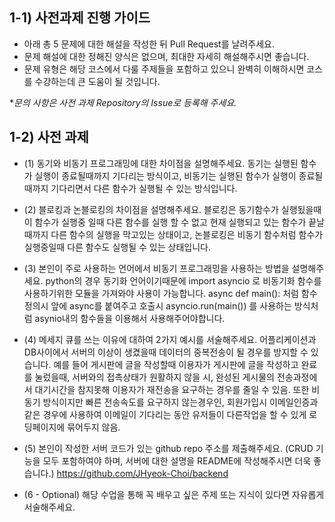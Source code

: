 ## 1-1) 사전과제 진행 가이드

- 아래 총 5 문제에 대한 해설을 작성한 뒤 Pull Request를 날려주세요.
- 문제 해설에 대한 정해진 양식은 없으며, 최대한 자세히 해설해주시면 좋습니다.
- 문제 유형은 해당 코스에서 다룰 주제들을 포함하고 있으니 완벽히 이해하시면 코스를 수강하는데 큰 도움이 될 것입니다.

**문의 사항은 사전 과제 Repository의 Issue로 등록해 주세요.*
  


## 1-2) 사전 과제

- (1) 동기와 비동기 프로그래밍에 대한 차이점을 설명해주세요.
동기는 실행된 함수가 실행이 종료될때까지 기다리는 방식이고,
비동기는 실행된 함수가 실행이 종료될때까지 기다리면서 다른 함수가 실행될 수 있는 방식입니다.

- (2) 블로킹과 논블로킹의 차이점을 설명해주세요.
블로킹은 동기함수가 실행됬을때 이 함수가 실행중 일때 다른 함수를 실행 할 수 없고 현재 실행되고 있는 함수가 끝날때까지 다른 함수의 실행을 막고있는 상태이고,
논블로킹은 비동기 함수처럼 함수가 실행중일때 다른 함수도 실행될 수 있는 상태입니다.

- (3) 본인이 주로 사용하는 언어에서 비동기 프로그래밍을 사용하는 방법을 설명해주세요.
python의 경우 동기화 언어이기때문에  import asyncio 로 비동기화 함수를 사용하기위한 모듈을 가져와야 사용이 가능합니다. async def main(): 처럼 함수정의시 앞에 async를 붙여주고 호출시 asyncio.run(main()) 를 사용하는 방식처럼 asynio내의 함수들을 이용해서 사용해주어야합니다.

- (4) 메세지 큐를 쓰는 이유에 대하여 2가지 예시를 서술해주세요.
어플리케이션과 DB사이에서 서버의 이상이 생겼을때 데이터의 중복전송이 될 경우를 방지할 수 있습니다.
예를 들어 게시판에 글을 작성할때 이용자가 게시판에 글을 작성하고 완료를 눌렀을때, 서버와의 접촉상태가 원활하지 않을 시, 완성된 게시물의 전송과정에서 대기시간을 참지못해 이용자가 재전송을 요구하는 경우를 줄일 수 있음.
또한 비동기 방식이지만 빠른 전송속도를 요구하지 않는경우인, 회원가입시 이메일인증과 같은 경우에 사용하여 이메일이 기다리는 동안 유저들이 다른작업을 할 수 있게 로딩페이지에 묶어두지 않음.
 
- (5) 본인이 작성한 서버 코드가 있는 github repo 주소를 제출해주세요. (CRUD 기능을 모두 포함하여야 하며, 서버에 대한 설명을 README에 작성해주시면 더욱 좋습니다.) 
https://github.com/JHyeok-Choi/backend

- (6 - Optional) 해당 수업을 통해 꼭 배우고 싶은 주제 또는 지식이 있다면 자유롭게 서술해주세요.
